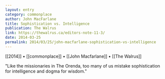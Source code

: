 ```yaml
---
layout: entry
category: commonplace
author: John MacFarlane
title: Sophistication vs. Intelligence
publication: The Walrus
link: https://thewalrus.ca/editors-note-11-3/
date: 2014-03-25
permalink: 2014/03/25/john-macfarlane-sophistication-vs-intelligence
---
```


[[2014]] • [[commonplace]] • [[John Macfarlane]] • [[The Walrus]]

"Like the missionaries in The Orenda, too many of us mistake sophistication for intelligence and dogma for wisdom."